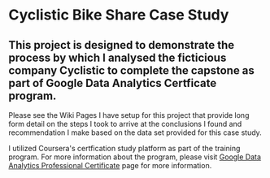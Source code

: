 # Cyclistic Bike Share Case Study
## This project is designed to demonstrate the process by which I analysed the ficticious company Cyclistic to complete the capstone as part of Google Data Analytics Certficate program.

Please see the Wiki Pages I have setup for this project that provide long form detail on the steps I took to arrive at the conclusions I found and recommendation I make based on the data set provided for this case study.

I utilized Coursera's certfication study platform as part of the training program. For more information about the program, please visit [Google Data Analytics Professional Certificate](https://www.coursera.org/professional-certificates/google-data-analytics) page for more information.
